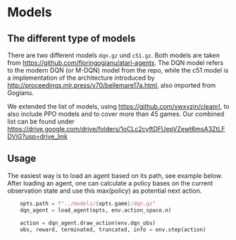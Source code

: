# Models

## The different type of models
There are two different models `dqn.gz` und `c51.gz`. Both models are taken from https://github.com/floringogianu/atari-agents. 
The DQN model refers to the modern DQN (or M-DQN) model from the repo, while the c51 model is a implementation of the architecture introduced by http://proceedings.mlr.press/v70/bellemare17a.html, also imported from Gogianu.

We extended the list of models, using https://github.com/vwxyzjn/cleanrl, to also include PPO models and to cover more than 45 games. Our combined list can be found under https://drive.google.com/drive/folders/1oCLc2cyftDFUepVZewt6msA3ZtLFDViG?usp=drive_link

## Usage
The easiest way is to load an agent based on its path, see example below. After loading an agent, one can calculate a policy bases on the current observation state and use this max(policy) as potential next action. 

```python
    opts.path = f"../models/{opts.game}/dqn.gz"
    dqn_agent = load_agent(opts, env.action_space.n)
    
    action = dqn_agent.draw_action(env.dqn_obs)
    obs, reward, terminated, truncated, info = env.step(action)
```
